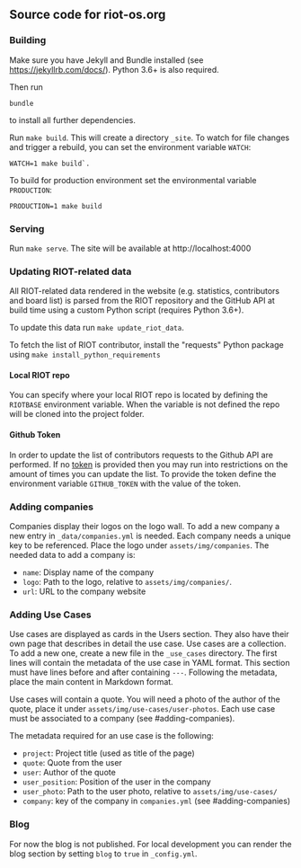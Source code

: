 ## Source code for riot-os.org

### Building
Make sure you have Jekyll and Bundle installed (see https://jekyllrb.com/docs/).
Python 3.6+ is also required.

Then run

```
bundle
```

to install all further dependencies.

Run `make build`. This will create a directory `_site`. To watch
for file changes and trigger a rebuild, you can set the environment variable
`WATCH`:

```
WATCH=1 make build`.
```

To build for production environment set the environmental variable
`PRODUCTION`:

```
PRODUCTION=1 make build
```

### Serving

Run `make serve`. The site will be available at http://localhost:4000

### Updating RIOT-related data
All RIOT-related data rendered in the website (e.g. statistics,
contributors and board list) is parsed from the RIOT repository and the GitHub
API at build time using a custom Python script (requires Python 3.6+).

To update this data run `make update_riot_data`.

To fetch the list of RIOT contributor, install the "requests" Python package using
`make install_python_requirements`

#### Local RIOT repo
You can specify where your local RIOT repo is located by defining the `RIOTBASE`
environment variable. When the variable is not defined the repo will be cloned
into the project folder.

#### Github Token
In order to update the list of contributors requests to the Github API are performed.
If no [token](https://docs.github.com/en/github/authenticating-to-github/creating-a-personal-access-token)
is provided then you may run into restrictions on the
amount of times you can update the list. To provide the token define the environment
variable `GITHUB_TOKEN` with the value of the token.

### Adding companies
Companies display their logos on the logo wall. To add a new company a new entry
in `_data/companies.yml` is needed. Each company needs a unique key to be
referenced. Place the logo under `assets/img/companies`. The needed data to add
a company is:

- `name`: Display name of the company
- `logo`: Path to the logo, relative to `assets/img/companies/`.
- `url`: URL to the company website

### Adding Use Cases
Use cases are displayed as cards in the Users section. They also have their own
page that describes in detail the use case. Use cases are a collection. To add a
new one, create a new file in the `_use_cases` directory. The first lines will
contain the metadata of the use case in YAML format. This section must have
lines before and after containing `---`. Following the metadata, place the main
content in Markdown format.

Use cases will contain a quote. You will need a photo of the author of the
quote, place it under `assets/img/use-cases/user-photos`. Each use case must be
associated to a company (see #adding-companies).

The metadata required for an use case is the following:

- `project`: Project title (used as title of the page)
- `quote`: Quote from the user
- `user`: Author of the quote
- `user_position`: Position of the user in the company
- `user_photo`: Path to the user photo, relative to `assets/img/use-cases/`
- `company`: key of the company in `companies.yml` (see #adding-companies)

### Blog
For now the blog is not published. For local development you can render the blog
section by setting `blog` to `true` in `_config.yml`.
